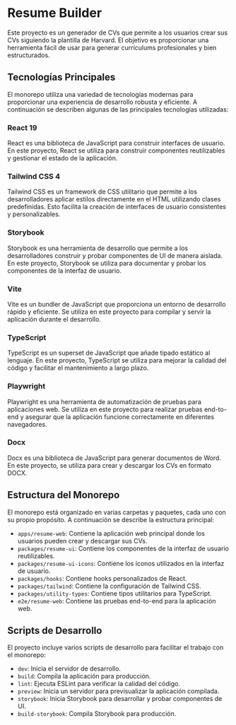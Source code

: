 # Resume Builder

Este proyecto es un generador de CVs que permite a los usuarios crear sus CVs siguiendo la plantilla de Harvard. El objetivo es proporcionar una herramienta fácil de usar para generar currículums profesionales y bien estructurados.

## Tecnologías Principales

El monorepo utiliza una variedad de tecnologías modernas para proporcionar una experiencia de desarrollo robusta y eficiente. A continuación se describen algunas de las principales tecnologías utilizadas:

### React 19
React es una biblioteca de JavaScript para construir interfaces de usuario. En este proyecto, React se utiliza para construir componentes reutilizables y gestionar el estado de la aplicación.

### Tailwind CSS 4
Tailwind CSS es un framework de CSS utilitario que permite a los desarrolladores aplicar estilos directamente en el HTML utilizando clases predefinidas. Esto facilita la creación de interfaces de usuario consistentes y personalizables.

### Storybook
Storybook es una herramienta de desarrollo que permite a los desarrolladores construir y probar componentes de UI de manera aislada. En este proyecto, Storybook se utiliza para documentar y probar los componentes de la interfaz de usuario.

### Vite
Vite es un bundler de JavaScript que proporciona un entorno de desarrollo rápido y eficiente. Se utiliza en este proyecto para compilar y servir la aplicación durante el desarrollo.

### TypeScript
TypeScript es un superset de JavaScript que añade tipado estático al lenguaje. En este proyecto, TypeScript se utiliza para mejorar la calidad del código y facilitar el mantenimiento a largo plazo.

### Playwright
Playwright es una herramienta de automatización de pruebas para aplicaciones web. Se utiliza en este proyecto para realizar pruebas end-to-end y asegurar que la aplicación funcione correctamente en diferentes navegadores.

### Docx
Docx es una biblioteca de JavaScript para generar documentos de Word. En este proyecto, se utiliza para crear y descargar los CVs en formato DOCX.

## Estructura del Monorepo

El monorepo está organizado en varias carpetas y paquetes, cada uno con su propio propósito. A continuación se describe la estructura principal:

- `apps/resume-web`: Contiene la aplicación web principal donde los usuarios pueden crear y descargar sus CVs.
- `packages/resume-ui`: Contiene los componentes de la interfaz de usuario reutilizables.
- `packages/resume-ui-icons`: Contiene los íconos utilizados en la interfaz de usuario.
- `packages/hooks`: Contiene hooks personalizados de React.
- `packages/tailwind`: Contiene la configuración de Tailwind CSS.
- `packages/utility-types`: Contiene tipos utilitarios para TypeScript.
- `e2e/resume-web`: Contiene las pruebas end-to-end para la aplicación web.

## Scripts de Desarrollo

El proyecto incluye varios scripts de desarrollo para facilitar el trabajo con el monorepo:

- `dev`: Inicia el servidor de desarrollo.
- `build`: Compila la aplicación para producción.
- `lint`: Ejecuta ESLint para verificar la calidad del código.
- `preview`: Inicia un servidor para previsualizar la aplicación compilada.
- `storybook`: Inicia Storybook para desarrollar y probar componentes de UI.
- `build-storybook`: Compila Storybook para producción.
